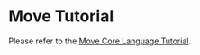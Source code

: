# Move Tutorial

Please refer to the [Move Core Language Tutorial](https://github.com/Entropy-Foundation/aptos-core/tree/dev/aptos-move/move-examples/move-tutorial).
